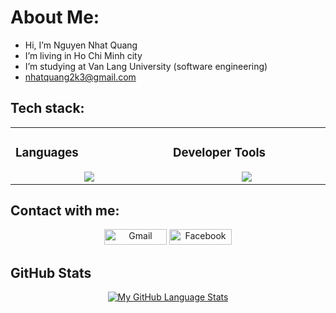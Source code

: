 # About Me:
-  Hi, I’m Nguyen Nhat Quang
-  I’m living in Ho Chi Minh city
-  I’m studying at Van Lang University (software engineering)
-  nhatquang2k3@gmail.com
 
## Tech stack:
<table align="center"><tr><td valign="top" width="25%">
  
### Languages
<a href="[https://github.com/Quangg161]">
<div align="center">  
       <img src="https://skillicons.dev/icons?i=html,css,python,js,c#" /> 
</div>
</a>
 </td><td valign="top" width="25%">
   
### Developer Tools
<a href="[https://github.com/Quangg161]">
<div align="center">
       <img src="https://skillicons.dev/icons?i=github,vscode,postman,azure,mongodb" /> 
</div>
</a>
</td>
</tr></table>

## Contact with me:
<div align="center" >
<a target="_blank" href="mailto:nhatquang2k3@gmail.com" >
    <img src="https://img.shields.io/badge/Gmail-D14836.svg?&style=flat-square&logo=gmail&logoColor=white" alt="Gmail" width="100" height="25"></a>
<a  target="_blank" href="https://www.facebook.com/n.quang161/">
    <img src="https://img.shields.io/badge/Facebook-%231877F2.svg?&style=flat-square&logo=facebook&logoColor=white" alt="Facebook" width="100" height="25"></a>
</div>

## GitHub Stats
<div align="center">

[![My GitHub Language Stats](https://github-readme-stats.vercel.app/api/top-langs/?username=Quangg161&langs_count=4&theme=react&bg_color=1F222E&title_color=F85D7F&hide_border=true&icon_color=F8D866)]()

</div>
